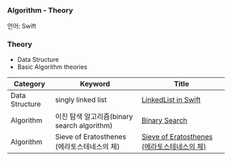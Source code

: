 ### Algorithm - Theory

언어: Swift

### Theory

* Data Structure
* Basic Algorithm theories

| Category       | Keyword            | Title                                                        |
| -------------- | ------------------ | ------------------------------------------------------------ |
| Data Structure | singly linked list | [LinkedList in Swift](https://github.com/dev-Lena/algorithm/blob/master/Theory/Data%20Structure/LinkedList.md) |
| Algorithm | 이진 탐색 알고리즘(binary search algorithm) | [Binary Search](https://github.com/dev-Lena/algorithm/blob/master/Theory/Algorithm/BinarySearch.md) |
| Algorithm | Sieve of Eratosthenes (에라토스테네스의 체) | [Sieve of Eratosthenes (에라토스테네스의 체)](https://github.com/dev-Lena/algorithm/blob/master/Theory/Algorithm/SieveOfEratosthenes.md) |
